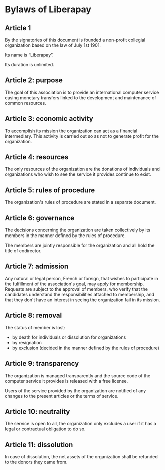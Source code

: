 # Bylaws of Liberapay

## Article 1

By the signatories of this document is founded a non-profit collegial organization based on the law of July 1st 1901.

Its name is “Liberapay”.

Its duration is unlimited.

## Article 2: purpose

The goal of this association is to provide an international computer service easing monetary transfers linked to the development and maintenance of common resources.

## Article 3: economic activity

To accomplish its mission the organization can act as a financial intermediary. This activity is carried out so as not to generate profit for the organization.

## Article 4: resources

The only resources of the organization are the donations of individuals and organizations who wish to see the service it provides continue to exist.

## Article 5: rules of procedure

The organization's rules of procedure are stated in a separate document.

## Article 6: governance

The decisions concerning the organization are taken collectively by its members in the manner defined by the rules of procedure.

The members are jointly responsible for the organization and all hold the title of codirector.

## Article 7: admission

Any natural or legal person, French or foreign, that wishes to participate in the fulfillment of the association's goal, may apply for membership. Requests are subject to the approval of members, who verify that the candidates understand the responsibilities attached to membership, and that they don't have an interest in seeing the organization fail in its mission.

## Article 8: removal

The status of member is lost:

- by death for individuals or dissolution for organizations
- by resignation
- by exclusion (decided in the manner defined by the rules of procedure)

## Article 9: transparency

The organization is managed transparently and the source code of the computer service it provides is released with a free license.

Users of the service provided by the organization are notified of any changes to the present articles or the terms of service.

## Article 10: neutrality

The service is open to all, the organization only excludes a user if it has a legal or contractual obligation to do so.

## Article 11: dissolution

In case of dissolution, the net assets of the organization shall be refunded to the donors they came from.
